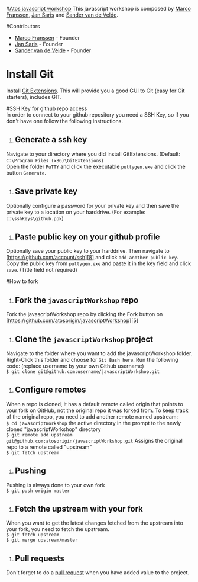#[Atos javascript workshop][6]
This javascript workshop is composed by [Marco Franssen][1], [Jan Saris][2] and [Sander van de Velde][3].

#Contributors
* [Marco Franssen][1] - Founder
* [Jan Saris][2] - Founder
* [Sander van de Velde][3] - Founder

# Install Git<br />
Install [Git Extensions][7]. This will provide you a good GUI to Git (easy for Git starters), includes GIT. 

#SSH Key for github repo access<br />
In order to connect to your github repository you need a SSH Key, so if you don't have one follow the following instructions. <br />

1. ## Generate a ssh key<br />
Navigate to your directory where you did install GitExtensions. (Default: `C:\Program Files (x86)\GitExtensions`) <br />
Open the folder `PuTTY` and click the executable `puttygen.exe` and click the button `Generate`.

1. ## Save private key<br />
Optionally configure a password for your private key and then save the private key to a location on your harddrive. (For example: `c:\sshKeys\github.ppk`)

1. ## Paste public key on your github profile<br />
Optionally save your public key to your harddrive. Then navigate to [https://github.com/account/ssh][8] and click `add another public key`. Copy the public key from `puttygen.exe` and paste it in the key field and click `save`. (Title field not required)

#How to fork<br />
1. ## Fork the `javascriptWorkshop` repo<br />
Fork the javascriptWorkshop repo by clicking the Fork button on [https://github.com/atosorigin/javascriptWorkshop][5]<br />

1. ## Clone the `javascriptWorkshop` project<br />
Navigate to the folder where you want to add the javascriptWorkshop folder. Right-Click this folder and choose for `Git Bash here`.
Run the following code: (replace username by your own Github username)<br />
`$ git clone git@github.com:username/javascriptWorkshop.git`<br />

1. ## Configure remotes<br />
When a repo is cloned, it has a default remote called origin that points to your fork on GitHub, not the original repo it was forked from. To keep track of the original repo, you need to add another remote named upstream:<br />
`$ cd javascriptWorkshop` the active directory in the prompt to the newly cloned "javascriptWorkshop" directory<br />
`$ git remote add upstream git@github.com:atosorigin/javascriptWorkshop.git` Assigns the original repo to a remote called "upstream"<br />
`$ git fetch upstream`<br />

1. ## Pushing<br />
Pushing is always done to your own fork<br />
`$ git push origin master`<br />

1. ## Fetch the upstream with your fork<br />
When you want to get the latest changes fetched from the upstream into your fork, you need to fetch the upstream.<br />
`$ git fetch upstream`<br />
`$ git merge upstream/master`<br />

1. ## Pull requests<br />
Don't forget to do a [pull request][4] when you have added value to the project.<br />

[1]: https://github.com/marcofranssen "Marco Franssen's Github profile"
[2]: https://github.com/jansaris "Jan Saris's Github profile"
[3]: https://github.com/sandervandevelde "Sander van de Velde's Github profile"
[4]: http://github.com/guides/pull-requests "Pull request guide"
[5]: https://github.com/atosorigin/javascriptWorkshop "Atos javascriptWorkshop Repository"
[6]: http://www.atos.net/ "Atos Homepage"
[7]: http://code.google.com/p/gitextensions/ "Git Extensions"
[8]: https://github.com/account/ssh "Account Settings - SSH Public Keys"